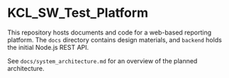 # KCL_SW_Test_Platform

This repository hosts documents and code for a web-based reporting platform. The `docs` directory contains design materials, and `backend` holds the initial Node.js REST API.

See `docs/system_architecture.md` for an overview of the planned architecture.
